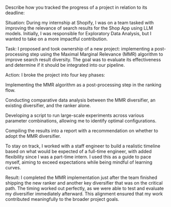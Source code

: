 Describe how you tracked the progress of a project in relation to its deadline:

Situation:
During my internship at Shopify, I was on a team tasked with improving the relevance of search results for the Shop App using LLM models. Initially, I was responsible for Exploratory Data Analysis, but I wanted to take on a more impactful contribution.

Task:
I proposed and took ownership of a new project: implementing a post-processing step using the Maximal Marginal Relevance (MMR) algorithm to improve search result diversity. The goal was to evaluate its effectiveness and determine if it should be integrated into our pipeline.

Action:
I broke the project into four key phases:

Implementing the MMR algorithm as a post-processing step in the ranking flow.

Conducting comparative data analysis between the MMR diversifier, an existing diversifier, and the ranker alone.

Developing a script to run large-scale experiments across various parameter combinations, allowing me to identify optimal configurations.

Compiling the results into a report with a recommendation on whether to adopt the MMR diversifier.

To stay on track, I worked with a staff engineer to build a realistic timeline based on what would be expected of a full-time engineer, with added flexibility since I was a part-time intern. I used this as a guide to pace myself, aiming to exceed expectations while being mindful of learning curves.

Result:
I completed the MMR implementation just after the team finished shipping the new ranker and another key diversifier that was on the critical path. The timing worked out perfectly, as we were able to test and evaluate my diversifier immediately afterward. This alignment ensured that my work contributed meaningfully to the broader project goals.